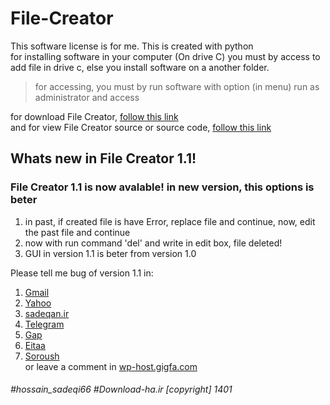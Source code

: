 # File-Creator
This software license is for me. This is created with python  
for installing software in your computer (On drive C) you must by access to add file in drive c, else you install software on a another folder.
> for accessing, you must by run software with option (in menu) run as administrator and access  

for download File Creator, [follow this link](https://github.com/n66583/File-Creator)  
and for view File Creator source or source code, [follow this link](https://github.com/n66583/File-Creator/releases/tag/source)
## Whats new in File Creator 1.1!
### File Creator 1.1 is now avalable! in new version, this options is beter
1. in past, if created file is have Error, replace file and continue, now, edit the past file and continue
2. now with run command 'del' and write in edit box, file deleted!
3. GUI in version 1.1 is beter from version 1.0

Please tell me bug of version 1.1 in:
  1. [Gmail](mailto:n66583@gmail.com)
  2. [Yahoo](mailto:hsadeqi66@gmail.com)
  3. [sadeqan.ir](mailto:info@sadeqan.ir)
  4. [Telegram](https://t.me/hossain_sadeqi66)
  5. [Gap](https://gap.im/hossain_sadeqi66)
  6. [Eitaa](https://eitaa.com/hossain_sadeqi66)
  7. [Soroush](https://splus.ir/hossain_sadeqi66)  
  or leave a comment in [wp-host.gigfa.com](http://wp-host.gigfa.com)
  
###### #hossain_sadeqi66 #Download-ha.ir [copyright] 1401
